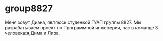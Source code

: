 # group8827
Меня зовут Диана, являюсь студенкой ГУАП группы 8827.  Мы разрабатываем проект по Программной инженерии, нас в команде 3 человека:я,Дима и Лиза.
